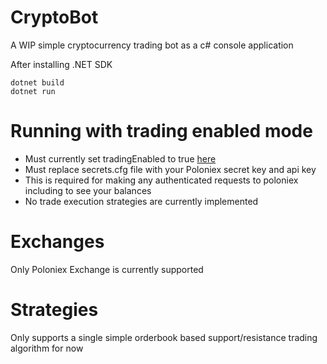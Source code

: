 # CryptoBot
A WIP simple cryptocurrency trading bot as a c# console application

After installing .NET SDK
```
dotnet build
dotnet run
```

# Running with trading enabled mode
- Must currently set tradingEnabled to true [here](https://github.com/lipmas/CryptoBot/blob/master/Constants/TradeParamaters.cs)
- Must replace secrets.cfg file with your Poloniex secret key and api key
- This is required for making any authenticated requests to poloniex including to see your balances
- No trade execution strategies are currently implemented

# Exchanges
Only Poloniex Exchange is currently supported

# Strategies
Only supports a single simple orderbook based support/resistance trading algorithm for now
